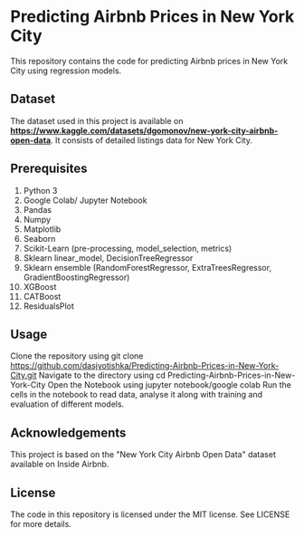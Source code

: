 # Predicting Airbnb Prices in New York City
This repository contains the code for predicting Airbnb prices in New York City using regression models.

## Dataset
The dataset used in this project is available on <b><u><a>https://www.kaggle.com/datasets/dgomonov/new-york-city-airbnb-open-data</a></u></b>. It consists of detailed listings data for New York City.

## Prerequisites
1. Python 3
2. Google Colab/ Jupyter Notebook
3. Pandas
4. Numpy
5. Matplotlib
6. Seaborn
7. Scikit-Learn (pre-processing, model_selection, metrics)
8. Sklearn linear_model, DecisionTreeRegressor
9. Sklearn ensemble (RandomForestRegressor, ExtraTreesRegressor, GradientBoostingRegressor)
10. XGBoost
11. CATBoost
12. ResidualsPlot


## Usage
Clone the repository using git clone https://github.com/dasjyotishka/Predicting-Airbnb-Prices-in-New-York-City.git
Navigate to the directory using cd Predicting-Airbnb-Prices-in-New-York-City
Open the Notebook using jupyter notebook/google colab
Run the cells in the notebook to read data, analyse it along with training and evaluation of different models.

## Acknowledgements
This project is based on the "New York City Airbnb Open Data" dataset available on Inside Airbnb.

## License
The code in this repository is licensed under the MIT license. See LICENSE for more details.

